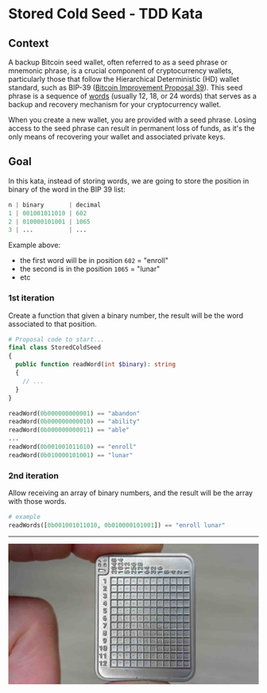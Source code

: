 # Stored Cold Seed - TDD Kata

## Context

A backup Bitcoin seed wallet, often referred to as a seed phrase or mnemonic phrase, is a crucial component of cryptocurrency wallets, particularly those that follow the Hierarchical Deterministic (HD) wallet standard, such as BIP-39 ([Bitcoin Improvement Proposal 39](https://github.com/bitcoin/bips/blob/master/bip-0039.mediawiki)). This seed phrase is a sequence of [words](https://github.com/bitcoin/bips/blob/master/bip-0039/english.txt) (usually 12, 18, or 24 words) that serves as a backup and recovery mechanism for your cryptocurrency wallet.

When you create a new wallet, you are provided with a seed phrase. Losing access to the seed phrase can result in permanent loss of funds, as it's the only means of recovering your wallet and associated private keys.

## Goal

In this kata, instead of storing words, we are going to store the position in binary of the word in the BIP 39 list:

```php
n | binary       | decimal 
1 | 001001011010 | 602
2 | 010000101001 | 1065
3 | ...          | ...
```

Example above:
- the first word will be in position `602` = "enroll" 
- the second is in the position `1065` = "lunar"
- etc

### 1st iteration

Create a function that given a binary number, the result will be the word associated to that position.

```php
# Proposal code to start...
final class StoredColdSeed 
{
  public function readWord(int $binary): string
  {
    // ...
  }
}
```

```php 
readWord(0b000000000001) == "abandon"
readWord(0b000000000010) == "ability"
readWord(0b000000000011) == "able"
...
readWord(0b001001011010) == "enroll"
readWord(0b010000101001) == "lunar"
```

### 2nd iteration

Allow receiving an array of binary numbers, and the result will be the array with those words.

```php
# example
readWords([0b001001011010, 0b010000101001]) == "enroll lunar"
```

---

<p align="center">
  <img alt="Tinyseed.io" src="stored-cold-seed-kata-img.jpg">
</p>
